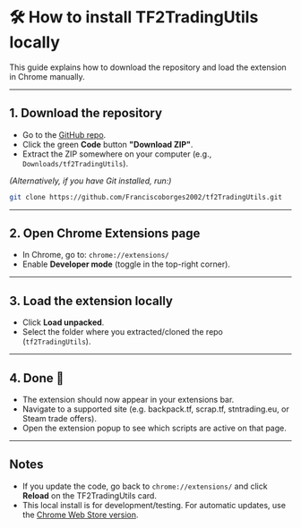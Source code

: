 # 🛠️ How to install TF2TradingUtils locally

This guide explains how to download the repository and load the extension in Chrome manually.

---

## 1. Download the repository
- Go to the [GitHub repo](https://github.com/Franciscoborges2002/tf2TradingUtils).
- Click the green **Code** button **"Download ZIP"**.
- Extract the ZIP somewhere on your computer (e.g., `Downloads/tf2TradingUtils`).

*(Alternatively, if you have Git installed, run:)*  
```bash
git clone https://github.com/Franciscoborges2002/tf2TradingUtils.git
```

---

## 2. Open Chrome Extensions page
- In Chrome, go to: `chrome://extensions/`
- Enable **Developer mode** (toggle in the top-right corner).

---

## 3. Load the extension locally
- Click **Load unpacked**.
- Select the folder where you extracted/cloned the repo (`tf2TradingUtils`).

---

## 4. Done 🎉
- The extension should now appear in your extensions bar.
- Navigate to a supported site (e.g. backpack.tf, scrap.tf, stntrading.eu, or Steam trade offers).
- Open the extension popup to see which scripts are active on that page.

---

## Notes
- If you update the code, go back to `chrome://extensions/` and click **Reload** on the TF2TradingUtils card.
- This local install is for development/testing. For automatic updates, use the [Chrome Web Store version](https://chromewebstore.google.com/detail/tf2tradingutils/pjfeekdjhfcpaphlmapjeamcakidicjf).